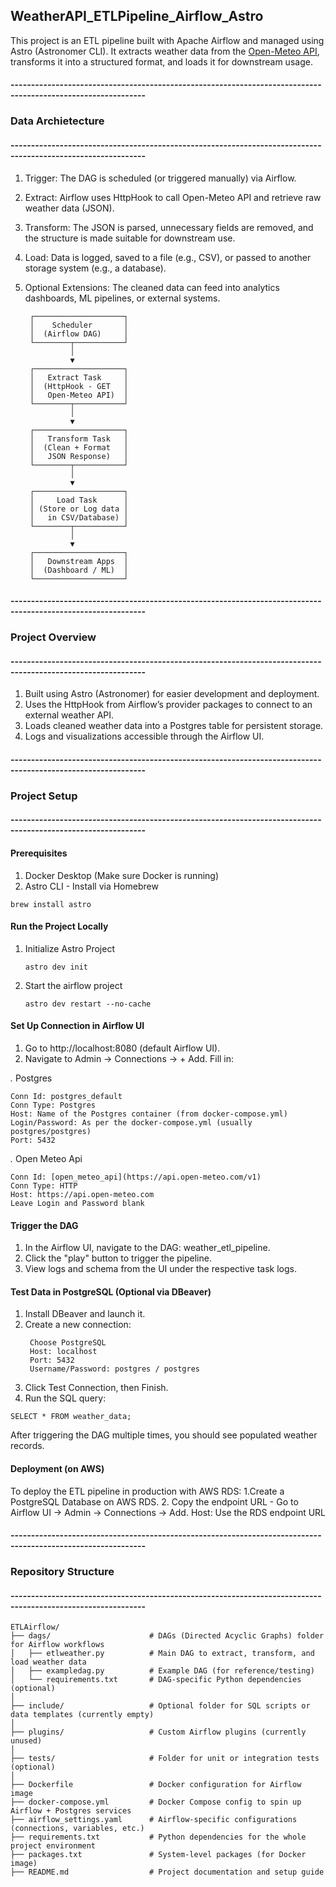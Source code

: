 ## WeatherAPI_ETLPipeline_Airflow_Astro
This project is an ETL pipeline built with Apache Airflow and managed using Astro (Astronomer CLI). It extracts weather data from the [Open-Meteo API](https://api.open-meteo.com/v1/forecast?latitude=51.5074&longitude=-0.1278&current_weather=true), transforms it into a structured format, and loads it for downstream usage.

#### -------------------------------------------------------------------------------------------------------------
### Data Archietecture 
#### -------------------------------------------------------------------------------------------------------------

1. Trigger: The DAG is scheduled (or triggered manually) via Airflow.
2. Extract: Airflow uses HttpHook to call Open-Meteo API and retrieve raw weather data (JSON).
3. Transform: The JSON is parsed, unnecessary fields are removed, and the structure is made suitable for downstream use.
4. Load: Data is logged, saved to a file (e.g., CSV), or passed to another storage system (e.g., a database).
5. Optional Extensions: The cleaned data can feed into analytics dashboards, ML pipelines, or external systems.

        ┌────────────────────┐
        │    Scheduler       │
        │  (Airflow DAG)     │
        └────────┬───────────┘
                 │
                 ▼
        ┌────────────────────┐
        │   Extract Task     │
        │  (HttpHook - GET   │
        │   Open-Meteo API)  │
        └────────┬───────────┘
                 │
                 ▼
        ┌────────────────────┐
        │   Transform Task   │
        │  (Clean + Format   │
        │   JSON Response)   │
        └────────┬───────────┘
                 │
                 ▼
        ┌────────────────────┐
        │     Load Task      │
        │ (Store or Log data │
        │   in CSV/Database) │
        └────────┬───────────┘
                 │
                 ▼
        ┌────────────────────┐
        │   Downstream Apps  │
        │  (Dashboard / ML)  │
        └────────────────────┘


#### -------------------------------------------------------------------------------------------------------------
### Project Overview
#### -------------------------------------------------------------------------------------------------------------

1. Built using Astro (Astronomer) for easier development and deployment.
2. Uses the HttpHook from Airflow’s provider packages to connect to an external weather API.
3. Loads cleaned weather data into a Postgres table for persistent storage.
4. Logs and visualizations accessible through the Airflow UI.

#### -------------------------------------------------------------------------------------------------------------
### Project Setup
#### -------------------------------------------------------------------------------------------------------------

#### Prerequisites
1. Docker Desktop (Make sure Docker is running)
2. Astro CLI - Install via Homebrew
```
brew install astro
```
#### Run the Project Locally
1. Initialize Astro Project
   ```
   astro dev init
   ```
2. Start the airflow project
   ```
   astro dev restart --no-cache
   ```
#### Set Up Connection in Airflow UI

1. Go to http://localhost:8080 (default Airflow UI).
2. Navigate to Admin → Connections → + Add.
Fill in:

  *.* Postgres 
  ``` plaintext
  Conn Id: postgres_default
  Conn Type: Postgres
  Host: Name of the Postgres container (from docker-compose.yml)
  Login/Password: As per the docker-compose.yml (usually postgres/postgres)
  Port: 5432
  ```

 *.* Open Meteo Api
  ``` plaintext
  Conn Id: [open_meteo_api](https://api.open-meteo.com/v1)
  Conn Type: HTTP  
  Host: https://api.open-meteo.com
  Leave Login and Password blank
   ```

#### Trigger the DAG

1. In the Airflow UI, navigate to the DAG: weather_etl_pipeline.
2. Click the "play" button to trigger the pipeline.
3. View logs and schema from the UI under the respective task logs.

#### Test Data in PostgreSQL (Optional via DBeaver)
1. Install DBeaver and launch it.
2. Create a new connection:
   ``` plaintext
    Choose PostgreSQL
    Host: localhost
    Port: 5432
    Username/Password: postgres / postgres
   ```
4. Click Test Connection, then Finish.
5. Run the SQL query:
```
SELECT * FROM weather_data;
```
After triggering the DAG multiple times, you should see populated weather records.

#### Deployment (on AWS)
To deploy the ETL pipeline in production with AWS RDS:
1.Create a PostgreSQL Database on AWS RDS.
2. Copy the endpoint URL - Go to Airflow UI → Admin → Connections → Add. 
   Host: Use the RDS endpoint URL

#### -------------------------------------------------------------------------------------------------------------
### Repository Structure
#### -------------------------------------------------------------------------------------------------------------
``` plaintext
ETLAirflow/
├── dags/                      # DAGs (Directed Acyclic Graphs) folder for Airflow workflows
│   ├── etlweather.py          # Main DAG to extract, transform, and load weather data
│   ├── exampledag.py          # Example DAG (for reference/testing)
│   └── requirements.txt       # DAG-specific Python dependencies (optional)
│
├── include/                   # Optional folder for SQL scripts or data templates (currently empty)
│
├── plugins/                   # Custom Airflow plugins (currently unused)
│
├── tests/                     # Folder for unit or integration tests (optional)
│
├── Dockerfile                 # Docker configuration for Airflow image
├── docker-compose.yml         # Docker Compose config to spin up Airflow + Postgres services
├── airflow_settings.yaml      # Airflow-specific configurations (connections, variables, etc.)
├── requirements.txt           # Python dependencies for the whole project environment
├── packages.txt               # System-level packages (for Docker image)
├── README.md                  # Project documentation and setup guide
```




